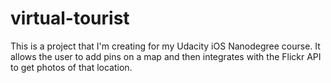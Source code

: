 # virtual-tourist
This is a project that I'm creating for my Udacity iOS Nanodegree course. It allows the user to add pins on a map and then integrates with the Flickr API to get photos of that location. 
